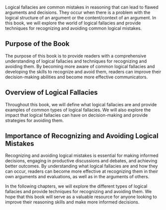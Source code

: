 
Logical fallacies are common mistakes in reasoning that can lead to flawed arguments and decisions. They occur when there is a problem with the logical structure of an argument or the content/context of an argument. In this book, we will explore the world of logical fallacies and provide techniques for recognizing and avoiding common logical mistakes.

Purpose of the Book
-------------------

The purpose of this book is to provide readers with a comprehensive understanding of logical fallacies and techniques for recognizing and avoiding them. By becoming more aware of common logical fallacies and developing the skills to recognize and avoid them, readers can improve their decision-making abilities and become more effective communicators.

Overview of Logical Fallacies
-----------------------------

Throughout this book, we will define what logical fallacies are and provide examples of common types of logical fallacies. We will also explore the impact that logical fallacies can have on decision-making and provide strategies for avoiding them.

Importance of Recognizing and Avoiding Logical Mistakes
-------------------------------------------------------

Recognizing and avoiding logical mistakes is essential for making informed decisions, engaging in productive discussions and debates, and achieving better outcomes. By understanding what logical fallacies are and how they can occur, readers can become more effective at recognizing them in their own arguments and evaluations, as well as in the arguments of others.

In the following chapters, we will explore the different types of logical fallacies and provide techniques for recognizing and avoiding them. We hope that this book will serve as a valuable resource for anyone looking to improve their reasoning skills and make more informed decisions.
